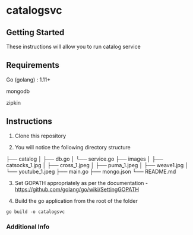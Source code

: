 # catalogsvc

## Getting Started

These instructions will allow you to run catalog service

## Requirements

Go (golang) : 1.11+

mongodb 

zipkin

## Instructions

1. Clone this repository 


2. You will notice the following directory structure

├── catalog
│   ├── db.go
│   └── service.go
├── images
│   ├── catsocks_1.jpg
│   ├── cross_1.jpeg
│   ├── puma_1.jpeg
│   ├── weave1.jpg
│   └── youtube_1.jpeg
├── main.go
├── mongo.json
└── README.md

3. Set GOPATH appropriately as per the documentation - https://github.com/golang/go/wiki/SettingGOPATH

4. Build the go application from the root of the folder

``` go build -o catalogsvc ```





### Additional Info